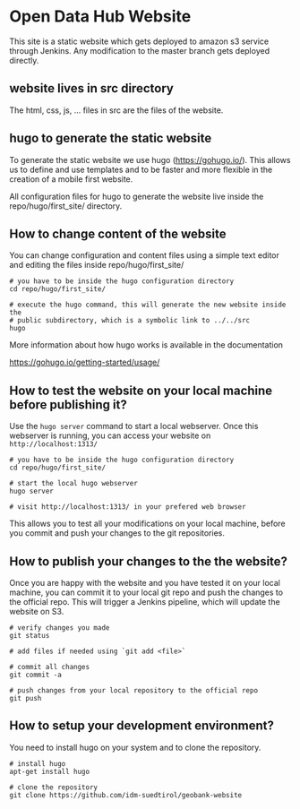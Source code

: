 # Open Data Hub Website

This site is a static website which gets deployed to amazon s3 service through Jenkins.
Any modification to the master branch gets deployed directly.

## website lives in src directory

The html, css, js, ... files in src are the files of the website.

## hugo to generate the static website

To generate the static website we use hugo (https://gohugo.io/). This allows us
to define and use templates and to be faster and more flexible in the creation
of a mobile first website.

All configuration files for hugo to generate the website live inside the repo/hugo/first_site/
directory.

## How to change content of the website

You can change configuration and content files using a simple text editor and
editing the files inside repo/hugo/first_site/

```
# you have to be inside the hugo configuration directory
cd repo/hugo/first_site/

# execute the hugo command, this will generate the new website inside the 
# public subdirectory, which is a symbolic link to ../../src
hugo
```

More information about how hugo works is available in the documentation

https://gohugo.io/getting-started/usage/

## How to test the website on your local machine before publishing it?

Use the `hugo server` command to start a local webserver. Once this webserver is 
running, you can access your website on `http://localhost:1313/`

```
# you have to be inside the hugo configuration directory
cd repo/hugo/first_site/

# start the local hugo webserver
hugo server

# visit http://localhost:1313/ in your prefered web browser

```

This allows you to test all your modifications on your local machine, before
you commit and push your changes to the git repositories.

## How to publish your changes to the the website?

Once you are happy with the website and you have tested it on your local machine,
you can commit it to your local git repo and push the changes to the official repo.
This will trigger a Jenkins pipeline, which will update the website on S3.

```
# verify changes you made
git status

# add files if needed using `git add <file>`

# commit all changes
git commit -a

# push changes from your local repository to the official repo
git push
```

## How to setup your development environment?

You need to install hugo on your system and to clone the repository.

```
# install hugo
apt-get install hugo

# clone the repository
git clone https://github.com/idm-suedtirol/geobank-website
```










